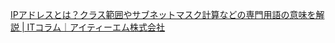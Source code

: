 [IPアドレスとは？クラス範囲やサブネットマスク計算などの専門用語の意味を解説 &#124; ITコラム｜アイティーエム株式会社](https://www.itmanage.co.jp/column/about-ip-address/)
